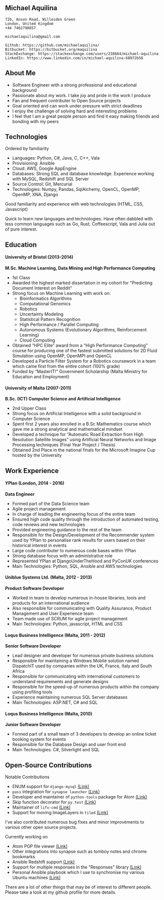 Michael Aquilina
-----------------
    72b, Anson Road, Willesden Green
    London, United Kingdom
    +44 7462798857

    michaelaquilina@gmail.com

    Github: https://github.com/michaelaquilina/
    Bitbucket: https://bitbucket.org/maquilina
    StackExchange: https://stackexchange.com/users/238664/michael-aquilina
    LinkedIn: https://www.linkedin.com/in/michael-aquilina-68972b58


## About Me
* Software Engineer with a strong professional and educational background
* Passionate about my work. I take joy and pride in the work I produce
* Fan and frequent contributer to Open Source projects
* Goal oriented and can work under pressure with strict deadlines
* I enjoy the challenge of solving hard and interesting problems
* I feel that I am a great people person and find it easy making friends and bonding with my peers


## Technologies
Ordered by familiarity
* Languages: Python, C#, Java, C, C++, Vala
* Provisioning: Ansible
* Cloud: AWS, Google AppEngine
* Databases: Strong SQL and database knowledge. Experience working with MySQL, Redshift and SQL Server
* Source Control: Git, Mercurial
* Technologies: Numpy, Pandas, SqlAlchemy, OpenCL, OpenMP, OpenMP, XNA, Django

Good familiarity and experience with web technologies (HTML, CSS, Javascript)

Quick to learn new languages and technologies. Have often dabbled with less common languages such as Go, Rust, Coffeescript, Vala and Julia out of pure interest.


## Education

#### University of Bristol (2013-2014)
**M.Sc. Machine Learning, Data Mining and High Performance Computing**
* 1st Class
* Awarded the highest marked dissertation in my cohort for "Predicting Document Interest on Reddit"
* Strong focus on Machine Learning with work on:
    * Bioinformatics Algorithms
    * Computational Genomics
    * Robotics
    * Uncertainty Modeling
    * Statistical Pattern Recognition
    * High Performance / Parallel Computing
    * Autonomous Systems (Evolutionary Algorithms, Reinforcement Learning)
    * Cloud Computing
* Obtained “HPC Elite” award from a “High Performance Computing” course for producing one of the fastest submitted solutions
  for 2D Fluid Simulation using OpenMP, OpenMPI and OpenCL
* Developed a Particle Filter System for a Robotics coursework in a team which came first from the entire cohort (100% grade)
* Funded by “MasterIT!” Government Scholarship (Malta Ministry for Education and Employment)

#### University of Malta (2007-2011)
**B.Sc. (ICT) Computer Science and Artificial Intelligence**

* 2nd Upper Class
* Strong focus on Artificial Intelligence with a solid background in Computer Science
* Spent first 2 years also enrolled in a B.Sc Mathematics course which gave me a strong analytical and mathematical mindset
* Developed a technique for “Automatic Road Extraction from High Resolution Satellite Images” using Artificial Neural Networks and Image Processing techniques (Final Year Project / Thesis)
* Obtained 2nd Place in the national finals for the Microsoft Imagine Cup hosted by the University


## Work Experience

#### YPlan (London, 2014 - 2016)
**Data Engineer**
* Formed part of the Data Science team
* Agile project management
* In charge of leading the engineering focus of the entire team
* Ensured high code quality through the introduction of automated testing, code reviews and new technologies
* Provided engineering guidance to the rest of the team
* Responsible for the Design/Development of the Recommender system used by YPlan to personalise rank results for users based on their historical interest in events
* Large code contributer to numerous code bases within YPlan
* Strong database focus with an administrative role
* Represented YPlan at DjangoUnderTheHood and PyConUK conferences
* Main Technologies: Python, SQL, Ansible and AWS technologies

#### Uniblue Systems Ltd. (Malta, 2012 - 2013)
**Product Software Developer**
* Worked in team to develop numerous in-house libraries, tools and products for an international audience
* Also responsible for communicating with Quality Assurance, Product Management and User Experience team
* Team made use of SCRUM for agile project management
* Main Technologies: Python, javascript, HTML and CSS

#### Loqus Business Intelligence (Malta, 2011 - 2012)
**Senior Software Developer**
* Lead designer and developer for numerous private business solutions
* Responsible for maintaining a Windows Mobile solution named DispatchIT used by companies within the UK, France, Italy and South Africa
* Responsible for communicating with international customers to understand requirements and generate designs
* Responsible for the speed-up of numerous products within the company using profiling tools
* Experience maintaining numerous SQL Server databases
* Main Technologies: ASP.NET, C# and SQL

#### Loqus Business Intelligence (Malta, 2010)
**Junior Software Developer**
* Formed part of a small team of 3 developers to develop an online ticket booking system for events
* Responsible for the Database Design and user front end
* Main Technologies: C#, Silverlight and SQL


## Open-Source Contributions

Notable Contributions
* ENUM support for `django-mysql` [(Link)](https://github.com/adamchainz/django-mysql/pull/185)
* `pass` integration for `synapse launcher` [(Link)](https://code.launchpad.net/~michaelaquilina/synapse-project/pass-plugin/+merge/281297)
* Developer and maintainer of `python-tools` package for Atom [(Link)](https://atom.io/packages/python-tools)
* Skip function decorator for `py.test` [(Link)](https://github.com/pytest-dev/pytest/pull/1040)
* Maintainer of `lifx-cmd` [(Link)](https://github.com/MichaelAquilina/lifx-cmd)
* Support for moving ImageLayers in `tiled` [(Link)](https://github.com/bjorn/tiled/pull/600)

I've also contributed numerous bug fixes and minor improvements to various other open source projects.

Currently working on
* Atom PGP file viewer [(Link)](https://github.com/MichaelAquilina/atom-pgp)
* Other integrations into synapse such as tomboy notes and chrome bookmarks
* Ansible Redshift support [(Link)](https://github.com/ansible/ansible-modules-core/pull/2777)
* Support for multiple responses in the "Responses" library [(Link)](https://github.com/getsentry/responses/pull/101)
* Personal Ansible playbook which I use to synchronise my various Ubuntu machines [(Link)](https://github.com/michaelaquilina/ubuntu-ansible)

There are a lot of other things that may be of interest to different people. Please take a look at my github profile for more details.
